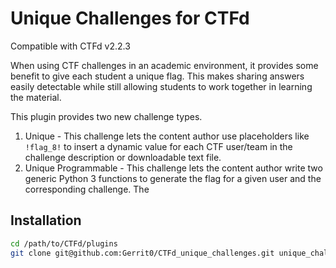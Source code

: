 # Unique Challenges for CTFd

Compatible with CTFd v2.2.3

When using CTF challenges in an academic environment, it provides some benefit to give each student
a unique flag. This makes sharing answers easily detectable while still allowing students to work
together in learning the material.

This plugin provides two new challenge types.

1. Unique - This challenge lets the content author use placeholders like `!flag_8!` to
  insert a dynamic value for each CTF user/team in the challenge description or downloadable text file.
1. Unique Programmable - This challenge lets the content author write two generic Python 3 functions to
  generate the flag for a given user and the corresponding challenge. The 

## Installation

```bash
cd /path/to/CTFd/plugins
git clone git@github.com:Gerrit0/CTFd_unique_challenges.git unique_challenges
```

